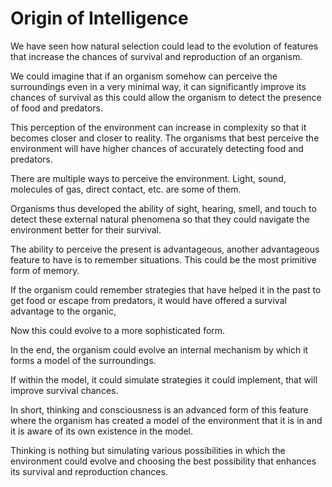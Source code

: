 # Origin of Intelligence

We have seen how natural selection could lead to the evolution of features that increase the chances of survival and reproduction of an organism.

We could imagine that if an organism somehow can perceive the surroundings even in a very minimal way, it can significantly improve its chances of survival as this could allow the organism to detect the presence of food and predators.

This perception of the environment can increase in complexity so that it becomes closer and closer to reality. The organisms that best perceive the environment will have higher chances of accurately detecting food and predators.

There are multiple ways to perceive the environment. Light, sound, molecules of gas, direct contact, etc. are some of them.

Organisms thus developed the ability of sight, hearing, smell, and touch to detect these external natural phenomena so that they could navigate the environment better for their survival.

The ability to perceive the present is advantageous, another advantageous feature to have is to remember situations. This could be the most primitive form of memory.

If the organism could remember strategies that have helped it in the past to get food or escape from predators, it would have offered a survival advantage to the organic,

Now this could evolve to a more sophisticated form.

In the end, the organism could evolve an internal mechanism by which it forms a model of the surroundings.

If within the model, it could simulate strategies it could implement, that will improve survival chances.

In short, thinking and consciousness is an advanced form of this feature where the organism has created a model of the environment that it is in and it is aware of its own existence in the model.

Thinking is nothing but simulating various possibilities in which the environment could evolve and choosing the best possibility that enhances its survival and reproduction chances.
